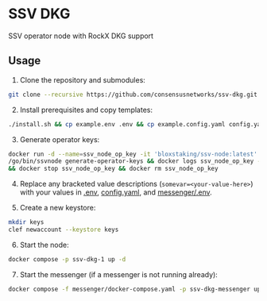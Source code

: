 # SSV DKG

SSV operator node with RockX DKG support

## Usage

1. Clone the repository and submodules:

```bash
git clone --recursive https://github.com/consensusnetworks/ssv-dkg.git
```

2. Install prerequisites and copy templates:

```bash
./install.sh && cp example.env .env && cp example.config.yaml config.yaml && cp messenger/example.env messenger/.env
```

3. Generate operator keys:

```bash
docker run -d --name=ssv_node_op_key -it 'bloxstaking/ssv-node:latest' \
/go/bin/ssvnode generate-operator-keys && docker logs ssv_node_op_key --follow \
&& docker stop ssv_node_op_key && docker rm ssv_node_op_key
```

4. Replace any bracketed value descriptions (`somevar=<your-value-here>`) with your values in [.env](.env), [config.yaml](config.yaml), and [messenger/.env](messenger/.env).

5. Create a new keystore:

```bash
mkdir keys
clef newaccount --keystore keys
```

6. Start the node:

```bash
docker compose -p ssv-dkg-1 up -d
```

7. Start the messenger (if a messenger is not running already):

```bash
docker compose -f messenger/docker-compose.yaml -p ssv-dkg-messenger up -d
```
